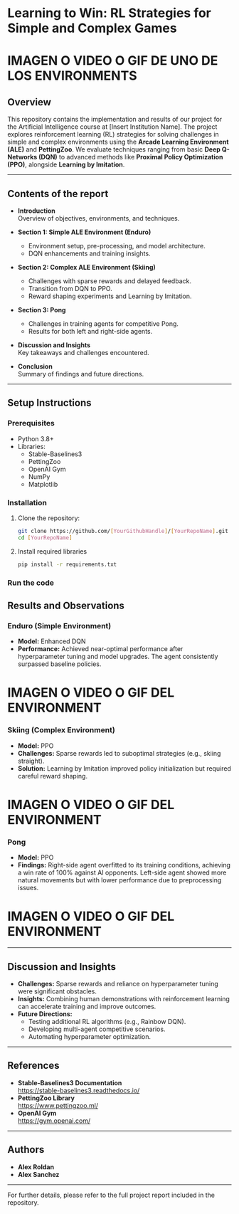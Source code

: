 # Learning to Win: RL Strategies for Simple and Complex Games
# IMAGEN O VIDEO O GIF DE UNO DE LOS ENVIRONMENTS
## Overview
This repository contains the implementation and results of our project for the Artificial Intelligence course at [Insert Institution Name]. The project explores reinforcement learning (RL) strategies for solving challenges in simple and complex environments using the **Arcade Learning Environment (ALE)** and **PettingZoo**. We evaluate techniques ranging from basic **Deep Q-Networks (DQN)** to advanced methods like **Proximal Policy Optimization (PPO)**, alongside **Learning by Imitation**.


---

## Contents of the report
- **Introduction**  
  Overview of objectives, environments, and techniques.
  
- **Section 1: Simple ALE Environment (Enduro)**  
  - Environment setup, pre-processing, and model architecture.  
  - DQN enhancements and training insights.  

- **Section 2: Complex ALE Environment (Skiing)**  
  - Challenges with sparse rewards and delayed feedback.  
  - Transition from DQN to PPO.  
  - Reward shaping experiments and Learning by Imitation.

- **Section 3: Pong**  
  - Challenges in training agents for competitive Pong.  
  - Results for both left and right-side agents.  

- **Discussion and Insights**  
  Key takeaways and challenges encountered.

- **Conclusion**  
  Summary of findings and future directions.

---
## Setup Instructions

### Prerequisites
- Python 3.8+
- Libraries:
  - Stable-Baselines3
  - PettingZoo
  - OpenAI Gym
  - NumPy
  - Matplotlib

### Installation
1. Clone the repository:
   ```bash
   git clone https://github.com/[YourGithubHandle]/[YourRepoName].git
   cd [YourRepoName]
   ```

2. Install required libraries
   ```bash
   pip install -r requirements.txt
   ```

### Run the code

## Results and Observations

### Enduro (Simple Environment)
- **Model:** Enhanced DQN
- **Performance:** Achieved near-optimal performance after hyperparameter tuning and model upgrades. The agent consistently surpassed baseline policies.
# IMAGEN O VIDEO O GIF DEL ENVIRONMENT
### Skiing (Complex Environment)
- **Model:** PPO
- **Challenges:** Sparse rewards led to suboptimal strategies (e.g., skiing straight).
- **Solution:** Learning by Imitation improved policy initialization but required careful reward shaping.
# IMAGEN O VIDEO O GIF DEL ENVIRONMENT
### Pong
- **Model:** PPO
- **Findings:** Right-side agent overfitted to its training conditions, achieving a win rate of 100% against AI opponents. Left-side agent showed more natural movements but with lower performance due to preprocessing issues.
# IMAGEN O VIDEO O GIF DEL ENVIRONMENT
---

## Discussion and Insights
- **Challenges:** Sparse rewards and reliance on hyperparameter tuning were significant obstacles.
- **Insights:** Combining human demonstrations with reinforcement learning can accelerate training and improve outcomes.
- **Future Directions:**
  - Testing additional RL algorithms (e.g., Rainbow DQN).  
  - Developing multi-agent competitive scenarios.  
  - Automating hyperparameter optimization.

---

## References
- **Stable-Baselines3 Documentation**  
  https://stable-baselines3.readthedocs.io/
- **PettingZoo Library**  
  https://www.pettingzoo.ml/
- **OpenAI Gym**  
  https://gym.openai.com/

---
## Authors
- **Alex Roldan**
- **Alex Sanchez** 

---

For further details, please refer to the full project report included in the repository.
